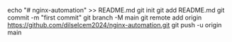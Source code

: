 echo "# nginx-automation" >> README.md
git init
git add README.md
git commit -m "first commit"
git branch -M main
git remote add origin https://github.com/dilselcem2024/nginx-automation.git
git push -u origin main
